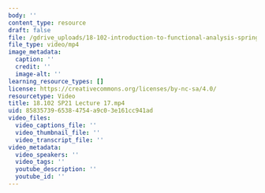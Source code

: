 ```yaml
---
body: ''
content_type: resource
draft: false
file: /gdrive_uploads/18-102-introduction-to-functional-analysis-spring-2021/14SI0vFnIpGrSDrlBc-8IIk5BAoG1epXI/18102-sp21-lecture-17.mp4
file_type: video/mp4
image_metadata:
  caption: ''
  credit: ''
  image-alt: ''
learning_resource_types: []
license: https://creativecommons.org/licenses/by-nc-sa/4.0/
resourcetype: Video
title: 18.102 SP21 Lecture 17.mp4
uid: 85835739-6538-4754-a9c0-3e161cc941ad
video_files:
  video_captions_file: ''
  video_thumbnail_file: ''
  video_transcript_file: ''
video_metadata:
  video_speakers: ''
  video_tags: ''
  youtube_description: ''
  youtube_id: ''
---
```

